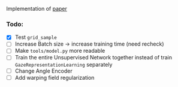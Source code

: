 Implementation of [paper](https://arxiv.org/pdf/1911.06939.pdf)
### Todo:
- [X] Test ```grid_sample```
- [ ] Increase Batch size -> increase training time (need recheck)
- [ ] Make ```tools/model.py``` more readable
- [ ] Train the entire Unsupervised Network together instead of train ```GazeRepresentationLearning``` separately
- [ ] Change Angle Encoder
- [ ] Add warping field regularization
